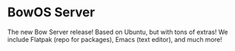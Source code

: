 # BowOS Server
The new Bow Server release! Based on Ubuntu, but with tons of extras! We include Flatpak (repo for packages), Emacs (text editor), and much more! 
